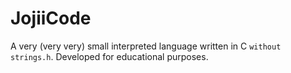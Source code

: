 # JojiiCode
A very (very very) small interpreted language written in C `without strings.h`. Developed for educational purposes.

